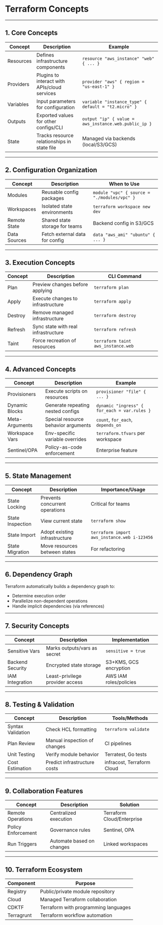 # Terraform Concepts

---

## 1. Core Concepts

| Concept    | Description                                 | Example                                      |
|------------|---------------------------------------------|----------------------------------------------|
| Resources  | Defines infrastructure components           | `resource "aws_instance" "web" { ... }`      |
| Providers  | Plugins to interact with APIs/cloud services| `provider "aws" { region = "us-east-1" }`    |
| Variables  | Input parameters for configuration          | `variable "instance_type" { default = "t2.micro" }` |
| Outputs    | Exported values for other configs/CLI       | `output "ip" { value = aws_instance.web.public_ip }` |
| State      | Tracks resource relationships in state file | Managed via backends (local/S3/GCS)          |

---

## 2. Configuration Organization

| Concept        | Description                        | When to Use                                 |
|----------------|------------------------------------|---------------------------------------------|
| Modules        | Reusable config packages           | `module "vpc" { source = "./modules/vpc" }` |
| Workspaces     | Isolated state environments        | `terraform workspace new dev`               |
| Remote State   | Shared state storage for teams     | Backend config in S3/GCS                    |
| Data Sources   | Fetch external data for config     | `data "aws_ami" "ubuntu" { ... }`           |

---

## 3. Execution Concepts

| Concept   | Description                        | CLI Command                      |
|-----------|------------------------------------|----------------------------------|
| Plan      | Preview changes before applying    | `terraform plan`                 |
| Apply     | Execute changes to infrastructure  | `terraform apply`                |
| Destroy   | Remove managed infrastructure      | `terraform destroy`              |
| Refresh   | Sync state with real infrastructure| `terraform refresh`              |
| Taint     | Force recreation of resources      | `terraform taint aws_instance.web`|

---

## 4. Advanced Concepts

| Concept         | Description                          | Example                                 |
|-----------------|--------------------------------------|-----------------------------------------|
| Provisioners    | Execute scripts on resources         | `provisioner "file" { ... }`            |
| Dynamic Blocks  | Generate repeating nested configs    | `dynamic "ingress" { for_each = var.rules }` |
| Meta-Arguments  | Special resource behavior arguments  | `count`, `for_each`, `depends_on`       |
| Workspace Vars  | Env-specific variable overrides      | `terraform.tfvars` per workspace        |
| Sentinel/OPA    | Policy-as-code enforcement           | Enterprise feature                      |

---

## 5. State Management

| Concept         | Description                        | Importance/Usage                        |
|-----------------|------------------------------------|-----------------------------------------|
| State Locking   | Prevents concurrent operations     | Critical for teams                      |
| State Inspection| View current state                 | `terraform show`                        |
| State Import    | Adopt existing infrastructure      | `terraform import aws_instance.web i-123456` |
| State Migration | Move resources between states      | For refactoring                         |

---

## 6. Dependency Graph

Terraform automatically builds a dependency graph to:

- Determine execution order
- Parallelize non-dependent operations
- Handle implicit dependencies (via references)

---

## 7. Security Concepts

| Concept            | Description                        | Implementation                |
|--------------------|------------------------------------|-------------------------------|
| Sensitive Vars     | Marks outputs/vars as secret       | `sensitive = true`            |
| Backend Security   | Encrypted state storage            | S3+KMS, GCS encryption        |
| IAM Integration    | Least-privilege provider access    | AWS IAM roles/policies        |

---

## 8. Testing & Validation

| Concept         | Description                        | Tools/Methods                 |
|-----------------|------------------------------------|-------------------------------|
| Syntax Validation| Check HCL formatting              | `terraform validate`          |
| Plan Review     | Manual inspection of changes       | CI pipelines                  |
| Unit Testing    | Verify module behavior             | Terratest, Go tests           |
| Cost Estimation | Predict infrastructure costs       | infracost, Terraform Cloud    |

---

## 9. Collaboration Features

| Concept           | Description                        | Solution                      |
|-------------------|------------------------------------|-------------------------------|
| Remote Operations | Centralized execution              | Terraform Cloud/Enterprise    |
| Policy Enforcement| Governance rules                   | Sentinel, OPA                 |
| Run Triggers      | Automate based on changes          | Linked workspaces             |

---

## 10. Terraform Ecosystem

| Component   | Purpose                                 |
|-------------|-----------------------------------------|
| Registry    | Public/private module repository        |
| Cloud       | Managed Terraform collaboration         |
| CDKTF       | Terraform with programming languages    |
| Terragrunt  | Terraform workflow automation           |
